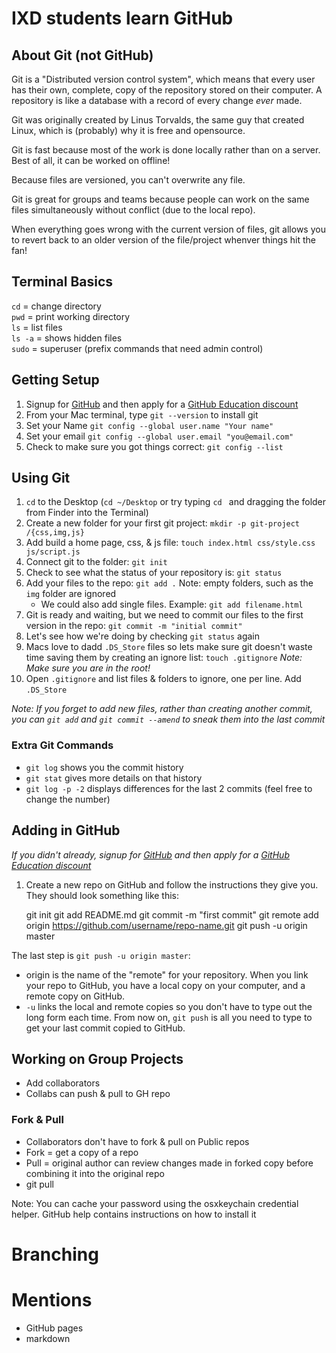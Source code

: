 # IXD students learn GitHub

## About Git (not GitHub)

Git is a "Distributed version control system", which means that every user has their own, complete, copy of the repository stored on their computer. A repository is like a database with a record of every change _ever_ made.

Git was originally created by Linus Torvalds, the same guy that created Linux, which is (probably) why it is free and opensource. 

Git is fast because most of the work is done locally rather than on a server. Best of all, it can be worked on offline! 

Because files are versioned, you can't overwrite any file.

Git is great for groups and teams because people can work on the same files simultaneously without conflict (due to the local repo).

When everything goes wrong with the current version of files, git allows you to revert back to an older version of the file/project whenver things hit the fan!

## Terminal Basics

`cd` = change directory    
`pwd` = print working directory     
`ls` = list files     
`ls -a` = shows hidden files     
`sudo` = superuser (prefix commands that need admin control)

## Getting Setup

1. Signup for [GitHub](https://github.com/join) and then apply for a [GitHub Education discount](https://education.github.com/discount_requests/new)
2. From your Mac terminal, type `git --version` to install git
3. Set your Name `git config --global user.name "Your name"`
4. Set your email `git config --global user.email "you@email.com"`
5. Check to make sure you got things correct: `git config --list`

## Using Git

1. `cd` to the Desktop (`cd ~/Desktop` or try typing `cd ` and dragging the folder from Finder into the Terminal)
2. Create a new folder for your first git project: `mkdir -p git-project /{css,img,js}`
3. Add build a home page, css, & js file: `touch index.html css/style.css js/script.js`
4. Connect git to the folder: `git init`
5. Check to see what the status of your repository is: `git status`
6. Add your files to the repo: `git add .` Note: empty folders, such as the `img` folder are ignored
    - We could also add single files. Example: `git add filename.html`
7. Git is ready and waiting, but we need to commit our files to the first version in the repo: `git commit -m "initial commit"`
8. Let's see how we're doing by checking `git status` again
9. Macs love to dadd `.DS_Store` files so lets make sure git doesn't waste time saving them by creating an ignore list: `touch .gitignore` _Note: Make sure you are in the root!_
10. Open `.gitignore` and list files & folders to ignore, one per line. Add `.DS_Store`

_Note: If you forget to add new files, rather than creating another commit, you can `git add` and `git commit --amend` to sneak them into the last commit_

### Extra Git Commands

- `git log` shows you the commit history
- `git stat` gives more details on that history
- `git log -p -2` displays differences for the last 2 commits (feel free to change the number)

## Adding in GitHub

_If you didn't already, signup for [GitHub](https://github.com/join) and then apply for a [GitHub Education discount](https://education.github.com/discount_requests/new)_

1. Create a new repo on GitHub and follow the instructions they give you. They should look something like this:
    
    git init
    git add README.md
    git commit -m "first commit"
    git remote add origin https://github.com/username/repo-name.git
    git push -u origin master
    
The last step is `git push -u origin master`: 
- origin is the name of the "remote" for your repository. When you link your repo to GitHub, you have a local copy on your computer, and a remote copy on GitHub.
- `-u` links the local and remote copies so you don't have to type out the long form each time. From now on, `git push` is all you need to type to get your last commit copied to GitHub.

## Working on Group Projects

- Add collaborators
- Collabs can push & pull to GH repo

### Fork & Pull
- Collaborators don't have to fork & pull on Public repos 
- Fork = get a copy of a repo
- Pull = original author can review changes made in forked copy before combining it into the original repo
- git pull

Note: You can cache your password using the osxkeychain credential helper. GitHub help contains instructions on how to install it
# Branching

# Mentions

- GitHub pages
- markdown

